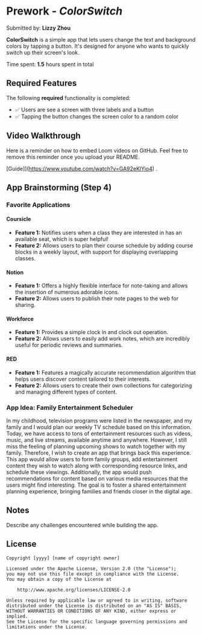 # Prework - *ColorSwitch*

Submitted by: **Lizzy Zhou**

**ColorSwitch** is a simple app that lets users change the text and background colors by tapping a button. It's designed for anyone who wants to quickly switch up their screen's look.

Time spent: **1.5** hours spent in total

## Required Features

The following **required** functionality is completed:

-  ✅  Users are see a screen with three labels and a button
-  ✅  Tapping the button changes the screen color to a random color
 
## Video Walkthrough

Here is a reminder on how to embed Loom videos on GitHub. Feel free to remove this reminder once you upload your README. 

[Guide]](https://www.youtube.com/watch?v=GA92eKlYio4) .

## App Brainstorming (Step 4)

### Favorite Applications

#### Coursicle

- **Feature 1:** Notifies users when a class they are interested in has an available seat, which is super helpful!
- **Feature 2:** Allows users to plan their course schedule by adding course blocks in a weekly layout, with support for displaying overlapping classes.

#### Notion

- **Feature 1:** Offers a highly flexible interface for note-taking and allows the insertion of numerous adorable icons.
- **Feature 2:** Allows users to publish their note pages to the web for sharing.

#### Workforce

- **Feature 1:** Provides a simple clock in and clock out operation.
- **Feature 2:** Allows users to easily add work notes, which are incredibly useful for periodic reviews and summaries.

#### RED

- **Feature 1:** Features a magically accurate recommendation algorithm that helps users discover content tailored to their interests.
- **Feature 2:** Allows users to create their own collections for categorizing and managing different types of content.

### App Idea: Family Entertainment Scheduler
In my childhood, television programs were listed in the newspaper, and my family and I would plan our weekly TV schedule based on this information. Today, we have access to tons of entertainment resources such as videos, music, and live streams, available anytime and anywhere. However, I still miss the feeling of planning upcoming shows to watch together with my family. Therefore, I wish to create an app that brings back this experience. This app would allow users to form family groups, add entertainment content they wish to watch along with corresponding resource links, and schedule these viewings. Additionally, the app would push recommendations for content based on various media resources that the users might find interesting. The goal is to foster a shared entertainment planning experience, bringing families and friends closer in the digital age.

## Notes

Describe any challenges encountered while building the app.

## License

    Copyright [yyyy] [name of copyright owner]

    Licensed under the Apache License, Version 2.0 (the "License");
    you may not use this file except in compliance with the License.
    You may obtain a copy of the License at

        http://www.apache.org/licenses/LICENSE-2.0

    Unless required by applicable law or agreed to in writing, software
    distributed under the License is distributed on an "AS IS" BASIS,
    WITHOUT WARRANTIES OR CONDITIONS OF ANY KIND, either express or implied.
    See the License for the specific language governing permissions and
    limitations under the License.
